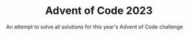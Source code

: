 <h1 align="center">Advent of Code 2023</h1>

An attempt to solve all solutions for this year's Advent of Code challenge


